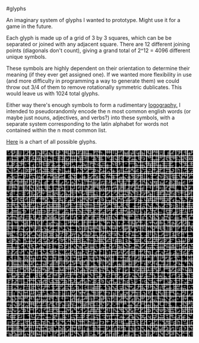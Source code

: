 #glyphs

An imaginary system of glyphs I wanted to prototype.  Might use it for a game in the future.  

Each glyph is made up of a grid of 3 by 3 squares, which can be be separated or joined with any adjacent square.  There are 12 different joining points (diagonals don't count), giving a grand total of 2^12 = 4096 different unique symbols.  

These symbols are highly dependent on their orientation to determine their meaning (if they ever get assigned one).  If we wanted more flexibility in use (and more difficulty in programming a way to generate them) we could throw out 3/4 of them to remove rotationally symmetric dublicates.  This would leave us with 1024 total glyphs.  

Either way there's enough symbols to form a rudimentary [logography.](https://en.wikipedia.org/wiki/Logogram)  I intended to pseudorandomly encode the n most common english words (or maybe just nouns, adjectives, and verbs?) into these symbols, with a separate system corresponding to the latin alphabet for words not contained within the n most common list.  

[Here](https://raw.githubusercontent.com/koneill1994/glyphs/master/all_possible.png) is a chart of all possible glyphs.  

![Looks a bit like a geometric Maya script](https://raw.githubusercontent.com/koneill1994/glyphs/master/test.png)
